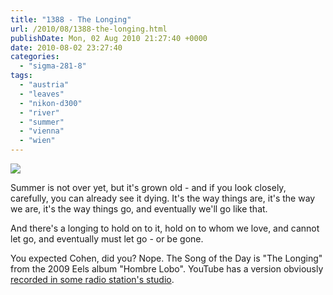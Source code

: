 ```yaml
---
title: "1388 - The Longing"
url: /2010/08/1388-the-longing.html
publishDate: Mon, 02 Aug 2010 21:27:40 +0000
date: 2010-08-02 23:27:40
categories: 
  - "sigma-281-8"
tags: 
  - "austria"
  - "leaves"
  - "nikon-d300"
  - "river"
  - "summer"
  - "vienna"
  - "wien"
---
```

<a target="_blank" href="https://d25zfm9zpd7gm5.cloudfront.net/1200x1200/2010/20100802_185200_ps.jpg"><img src="https://d25zfm9zpd7gm5.cloudfront.net/0600x0600/2010/20100802_185200_ps.jpg" /></a>

Summer is not over yet, but it's grown old - and if you look closely, carefully, you can already see it dying. It's the way things are, it's the way we are, it's the way things go, and eventually we'll go like that.

And there's a longing to hold on to it, hold on to whom we love, and cannot let go, and eventually must let go - or be gone.

 You expected Cohen, did you? Nope. The Song of the Day is "The Longing" from the 2009 Eels album "Hombre Lobo". YouTube has a version obviously <a target="_blank" href="http://www.youtube.com/watch?v=cw6Sx9w5SEo">recorded in some radio station's studio</a>.
